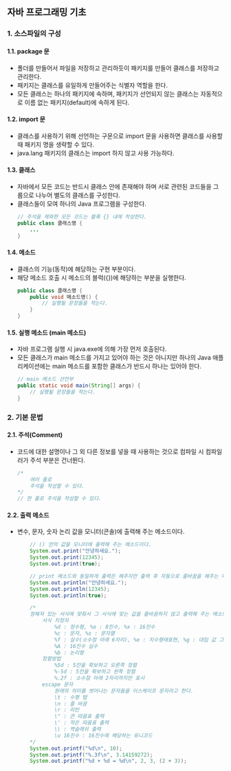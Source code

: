 ## 자바 프로그래밍 기초

### 1. 소스파일의 구성
#### 1.1. package 문
* 폴더를 만들어서 파일을 저장하고 관리하듯이 패키지를 만들어 클래스를 저장하고 관리한다.
* 패키지는 클래스를 유일하게 만들어주는 식별자 역할을 한다.
* 모든 클래스는 하나의 패키지에 속하며, 패키지가 선언되지 않는 클래스는 자동적으로 이름 없는 패키지(default)에 속하게 된다.
#### 1.2. import 문
* 클래스를 사용하기 위해 선언하는 구문으로 import 문을 사용하면 클래스를 사용할 때 패키지 명을 생략할 수 있다.
* java.lang 패키지의 클래스는 import 하지 않고 사용 가능하다.
#### 1.3. 클래스
* 자바에서 모든 코드는 반드시 클래스 안에 존재해야 하며 서로 관련된 코드들을 그룹으로 나누어 별도의 클래스를 구성한다.
* 클래스들이 모여 하나의 Java 프로그램을 구성한다.
    ``` java
    // 주석을 제와한 모든 코드는 블록 {} 내에 작성한다.
    public class 클래스명 {
        ...
    }
    ```
#### 1.4. 메소드
* 클래스의 기능(동작)에 해당하는 구현 부분이다.
* 해당 메소드 호출 시 메소드의 블럭({})에 해당하는 부분을 실행한다.
    ``` java
    public class 클래스명 {
        public void 메소드명() {
            // 실행될 문장들을 적는다.
        }
    }
    ```
#### 1.5. 실행 메소드 (main 메소드)
* 자바 프로그램 실행 시 java.exe에 의해 가장 먼저 호출된다.
* 모든 클래스가 main 메소드를 가지고 있어야 하는 것은 아니지만 하나의 Java 애플리케이션에는 main 메소드를 포함한 클래스가 반드시 하나는 있어야 한다.
    ``` java
    // main 메소드 선언부
    public static void main(String[] args) {
        // 실행될 문장들을 적는다.
    }
    ```
### 2. 기본 문법
#### 2.1. 주석(Comment)
* 코드에 대한 설명이나 그 외 다른 정보를 넣을 때 사용하는 것으로 컴파일 시 컴파일러가 주석 부분은 건너뛴다.
    ``` java
    /*
        여러 줄로 
        주석을 작성할 수 있다. 
    */
    // 한 줄로 주석을 작성할 수 있다.
    ```
#### 2.2. 출력 메소드
* 변수, 문자, 숫자 논리 값을 모니터(콘솔)에 출력해 주는 메소드이다.
    ``` java
        // () 안의 값을 모니터에 출력해 주는 메소드이다.
        System.out.print("안녕하세요.");
        System.out.print(12345);
        System.out.print(true);

        // print 메소드와 동일하게 출력은 해주지만 출력 후 자동으로 줄바꿈을 해주는 메소드이다.
        System.out.println("안녕하세요.");
        System.out.println(12345);
        System.out.println(true);

        /*
        정해져 있는 서식에 맞춰서 그 서식에 맞는 값을 줄바꿈하지 않고 출력해 주는 메소드이다.
            서식 지정자
                %d : 정수형, %o : 8진수, %x : 16진수
                %c : 문자, %s : 문자열
                %f : 실수(소수점 아래 6자리), %e : 지수형태표현, %g : 대입 값 그대로
                %A : 16진수 실수
                %b : 논리형
            정렬방법
                %5d : 5칸을 확보하고 오른쪽 정렬
                %-5d : 5칸을 확보하고 왼쪽 정렬
                %.2f : 소수점 아래 2자리까지만 표시
            escape 문자
                원래의 의미를 벗어나는 문자들을 이스케이프 문자라고 한다.
                \t : 수평 탭
                \n : 줄 바꿈
                \r : 리턴
                \" : 큰 따옴표 출력
                \' : 작은 따옴표 출력
                \\ : 역슬래쉬 출력
                \u 16진수 : 16진수에 해당하는 유니코드
        */
        System.out.printf("%d\n", 10);
        System.out.printf("%.3f\n", 3.14159272);
        System.out.printf("%d + %d = %d\n", 2, 3, (2 + 3));
    ```
